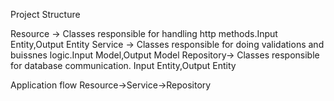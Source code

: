 Project Structure 

Resource -> Classes responsible for handling http methods.Input Entity,Output Entity
Service -> Classes responsible for doing validations and buissnes logic.Input Model,Output Model
Repository-> Classes responsible for database communication. Input Entity,Output Entity

Application flow Resource->Service->Repository




